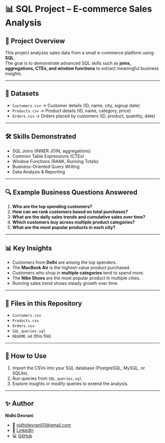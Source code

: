 # 📊 SQL Project – E-commerce Sales Analysis

## 📌 Project Overview
This project analyzes sales data from a small e-commerce platform using **SQL**.  
The goal is to demonstrate advanced SQL skills such as **joins, aggregations, CTEs, and window functions** to extract meaningful business insights.

---

## 📂 Datasets
- `Customers.csv` → Customer details (ID, name, city, signup date)
- `Products.csv` → Product details (ID, name, category, price)
- `Orders.csv` → Orders placed by customers (ID, product, quantity, date)

---

## 🛠️ Skills Demonstrated
- SQL Joins (INNER JOIN, aggregations)
- Common Table Expressions (CTEs)
- Window Functions (RANK, Running Totals)
- Business-Oriented Query Writing
- Data Analysis & Reporting

---

## 🔍 Example Business Questions Answered
1. **Who are the top spending customers?**
2. **How can we rank customers based on total purchases?**
3. **What are the daily sales trends and cumulative sales over time?**
4. **Which customers buy across multiple product categories?**
5. **What are the most popular products in each city?**

---

## 📊 Key Insights
- Customers from **Delhi** are among the top spenders.  
- The **MacBook Air** is the highest-value product purchased.  
- Customers who shop in **multiple categories** tend to spend more.  
- The **Nike Shoes** are the most popular product in multiple cities.  
- Running sales trend shows steady growth over time.

---

## 📁 Files in this Repository
- `Customers.csv`
- `Products.csv`
- `Orders.csv`
- `SQL_queries.sql`
- `README.md` (this file)

---

## 🚀 How to Use
1. Import the CSVs into your SQL database (PostgreSQL, MySQL, or SQLite).  
2. Run queries from `SQL_queries.sql`.  
3. Explore insights or modify queries to extend the analysis.

---

## ✨ Author
**Nidhi Devrani**  
- 📧 nidhidevrani01@gmail.com  
- 🔗 [LinkedIn](https://www.linkedin.com/in/nidhi-devrani-b79159349)  
- 💻 [GitHub](https://github.com/NidhiDevrani)
